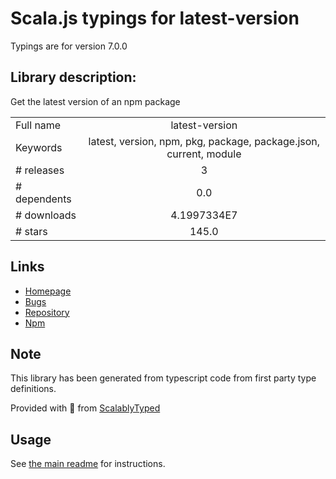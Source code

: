 
# Scala.js typings for latest-version

Typings are for version 7.0.0

## Library description:
Get the latest version of an npm package

|                    |                 |
| ------------------ | :-------------: |
| Full name          | latest-version |
| Keywords           | latest, version, npm, pkg, package, package.json, current, module |
| # releases         | 3 |
| # dependents       | 0.0 |
| # downloads        | 4.1997334E7 |
| # stars            | 145.0 |

## Links
- [Homepage](https://github.com/sindresorhus/latest-version#readme)
- [Bugs](https://github.com/sindresorhus/latest-version/issues)
- [Repository](https://github.com/sindresorhus/latest-version)
- [Npm](https://www.npmjs.com/package/latest-version)
    


## Note
This library has been generated from typescript code from first party type definitions.

Provided with :purple_heart: from [ScalablyTyped](https://github.com/oyvindberg/ScalablyTyped)

## Usage
See [the main readme](../../readme.md) for instructions.



